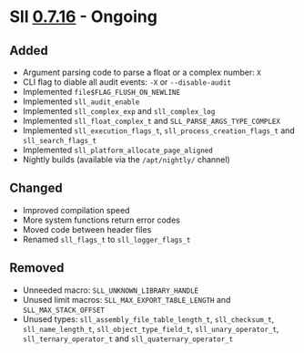 # Sll [0.7.16] - Ongoing

## Added

- Argument parsing code to parse a float or a complex number: `X`
- CLI flag to diable all audit events: `-X` or `--disable-audit`
- Implemented `file$FLAG_FLUSH_ON_NEWLINE`
- Implemented `sll_audit_enable`
- Implemented `sll_complex_exp` and `sll_complex_log`
- Implemented `sll_float_complex_t` and `SLL_PARSE_ARGS_TYPE_COMPLEX`
- Implemented `sll_execution_flags_t`, `sll_process_creation_flags_t` and `sll_search_flags_t`
- Implemented `sll_platform_allocate_page_aligned`
- Nightly builds (available via the `/apt/nightly/` channel)

## Changed

- Improved compilation speed
- More system functions return error codes
- Moved code between header files
- Renamed `sll_flags_t` to `sll_logger_flags_t`

## Removed

- Unneeded macro: `SLL_UNKNOWN_LIBRARY_HANDLE`
- Unused limit macros: `SLL_MAX_EXPORT_TABLE_LENGTH` and `SLL_MAX_STACK_OFFSET`
- Unused types: `sll_assembly_file_table_length_t`, `sll_checksum_t`, `sll_name_length_t`, `sll_object_type_field_t`, `sll_unary_operator_t`, `sll_ternary_operator_t` and `sll_quaternary_operator_t`

[0.7.16]: https://github.com/sl-lang/sll/compare/sll-v0.7.15...main
